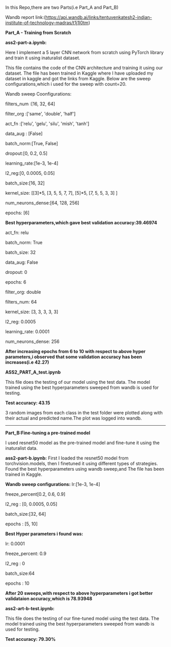 In this Repo,there are two Parts(i.e Part_A and Part_B)

Wandb report link:(https://api.wandb.ai/links/tentuvenkatesh2-indian-institute-of-technology-madras/t1j1l0tm)

**Part_A - Training from Scratch**

**ass2-part-a.ipynb:**

Here I implement a 5 layer CNN network from scratch using PyTorch library and train it using inaturalist dataset.

This file contains the code of the CNN architecture and training it using our dataset.
The file has been trained in Kaggle where I have uploaded my dataset in kaggle and got the links from Kaggle.
Below are the sweep configurations,which i used for the sweep with count=20.

Wandb sweep Coonfigurations:

filters_num :[16, 32, 64]

filter_org :['same', 'double', 'half']

act_fn :['relu', 'gelu', 'silu', 'mish', 'tanh']

data_aug : [False]

batch_norm:[True, False]

dropout:[0, 0.2, 0.5]

learning_rate:[1e-3, 1e-4]

l2_reg:[0, 0.0005, 0.05]

batch_size:[16, 32]

kernel_size: [[3]*5, [3, 5, 5, 7, 7], [5]*5, [7, 5, 5, 3, 3] ]

num_neurons_dense:[64, 128, 256]

epochs: [6]

**Best hyperparameters,which gave best validation accuracy:39.46974**

act_fn: relu

batch_norm: True

batch_size: 32

data_aug: False

dropout: 0

epochs: 6

filter_org: double

filters_num: 64

kernel_size: [3, 3, 3, 3, 3]

l2_reg: 0.0005

learning_rate: 0.0001

num_neurons_dense: 256

**After increasing epochs from 6 to 10 with respect to above hyper parameters,i observed that some validation accuracy has been increases(i.e 42.27)**

**ASS2_PART_A_test.ipynb**

This file does the testing of our model using the test data. The model trained using the best hyperparameters sweeped from wandb is used for testing.

**Test accuracy: 43.15**

3 random images from each class in the test folder were plotted along with their actual and predicted name.The plot was logged into wandb.

----------------------------------------------------------------------------------------------------------------------------------------------------------------

**Part_B:Fine-tuning a pre-trained model**

I used resnet50 model as the pre-trained model and fine-tune it using the inaturalist data.

**ass2-part-b.ipynb:**
First I loaded the resnet50 model from torchvision.models, then I finetuned it using different types of strategies. Found the best hyperparameters using wandb sweep,and The file has been trained in Kaggle.

**Wandb sweep configurations:**
lr:[1e-3, 1e-4]

freeze_percent[0.2, 0.6, 0.9]

l2_reg : [0, 0.0005, 0.05]

batch_size:[32, 64]

epochs : [5, 10]

**Best Hyper parameters i found was:**

lr:  0.0001

freeze_percent:  0.9

l2_reg : 0

batch_size:64

epochs : 10

**After 20 sweeps,with respect to above hyperparameters i got better validataion accuracy,which is 78.93948**

**ass2-art-b-test.ipynb:**

This file does the testing of our fine-tuned model using the test data. The model trained using the best hyperparameters sweeped from wandb is used for testing.

**Test accuracy: 79.30%**
